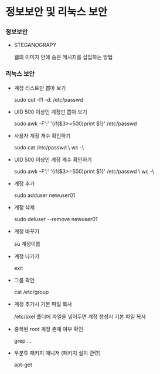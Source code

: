 # 정보보안 및 리눅스 보안

### 정보보안

- STEGANOGRAPY

  웹의 이미지 안에 숨은 메시지를 삽입하는 방법



### 리눅스 보안

- 계정 리스트만 뽑아 보기

  sudo cut -f1 -d: /etc/passwd

- UID 500 이상인 계정만 뽑아 보기

  sudo awk -F':' '{if($3>=500)print $1}' /etc/passwd

- 사용자 계정 개수 확인하기

  sudo cat /etc/passwd \ wc -\

- UID 500 이상인 계정 계수 확인하기

  sudo awk -F':' '{if($3>=500)print $1}' /etc/passwd \ wc -\

- 계정 추가

  sudo adduser newuser01

- 계정 삭제

  sudo deluser  --remove newuser01

- 계정 바꾸기

  su 계정이름

- 계정 나가기 

  exit

- 그룹 확인

  cat /etc/group

- 계정 추가시 기본 파일 복사

  /etc/skel 폴더에 파일을 넣어두면 계정 생성시 기본 파일 복사

- 중복된 root 계정 존재 여부 확인

  grep ...

- 우분투 패키지 매니저 (패키지 설치 관련)

  apt-get 



